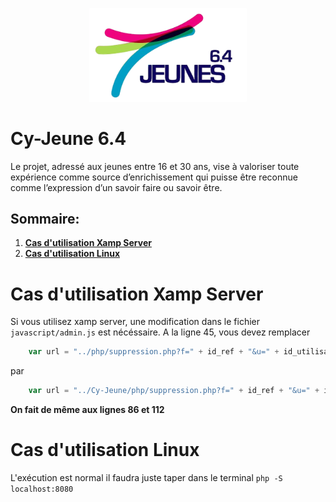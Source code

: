 <p align="center" width="100%">
    <img width="50%" src="image/pagedepres/LOGOS_JEUNES_6,4,pdpres.png">
</p>

# Cy-Jeune 6.4
Le projet, adressé aux jeunes entre 16 et 30 ans, vise à valoriser toute expérience  comme source d’enrichissement qui puisse être reconnue comme l’expression d’un  savoir faire ou savoir être. 

## Sommaire:

1. **[Cas d'utilisation Xamp Server](#xamp)**
2. **[Cas d'utilisation Linux](#linux)**

# <a name="xamp"></a>Cas d'utilisation Xamp Server
Si vous utilisez xamp server, une modification dans le fichier ```javascript/admin.js``` est nécéssaire.
A la ligne 45, vous devez remplacer
```javascript
    var url = "../php/suppression.php?f=" + id_ref + "&u=" + id_utilisateur;
```
par
```javascript
    var url = "../Cy-Jeune/php/suppression.php?f=" + id_ref + "&u=" + id_utilisateur;
```
**On fait de même aux lignes 86 et 112**

# <a name="linux"></a>Cas d'utilisation Linux

L'exécution est normal il faudra juste taper dans le terminal
```php -S localhost:8080```
